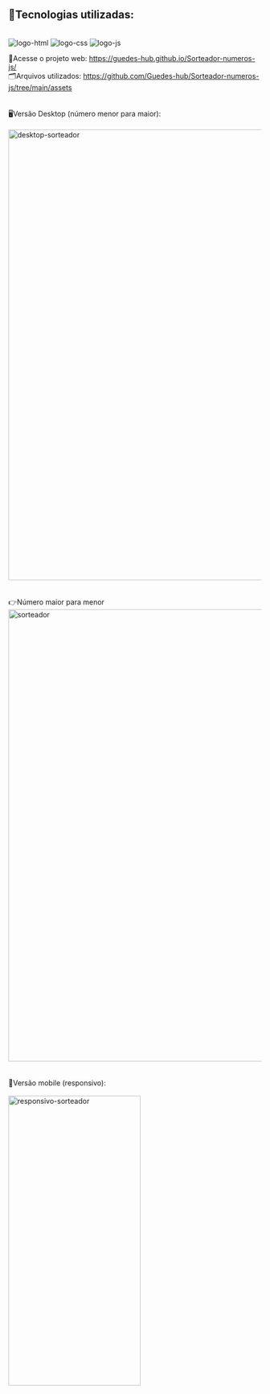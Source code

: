 



<h2>🤖Tecnologias utilizadas:</h2>
<br>

 <img src="https://img.shields.io/badge/HTML5-E34F26?style=for-the-badge&logo=html5&logoColor=white" alt="logo-html"  />
 <img src="https://img.shields.io/badge/CSS3-1572B6?style=for-the-badge&logo=css3&logoColor=white" alt="logo-css" />
  <img src="https://img.shields.io/badge/JavaScript-F7DF1E?style=for-the-badge&logo=JavaScript&logoColor=white" alt="logo-js" />
<br>

🚀Acesse o projeto web: https://guedes-hub.github.io/Sorteador-numeros-js/
<br>
🗂️Arquivos utilizados: https://github.com/Guedes-hub/Sorteador-numeros-js/tree/main/assets
<br>
<br>
<br>
🖥️Versão Desktop (número menor para maior):
<br>
<br>
<img width="1918" height="897" alt="desktop-sorteador" src="https://github.com/user-attachments/assets/40205424-ced0-4599-986e-084b80da18bd" />
<br>
<br>
<br>
👉Número maior para menor
<img width="1907" height="900" alt="sorteador" src="https://github.com/user-attachments/assets/24369057-b7aa-4936-98c0-6e2d498b3a69" />
<br>
<br>
<br>
📱Versão mobile (responsivo):
<br>
<br>
<img width="263" height="577" alt="responsivo-sorteador" src="https://github.com/user-attachments/assets/cf9d8599-508a-47bb-bcf3-a99027c4d5f1" />



